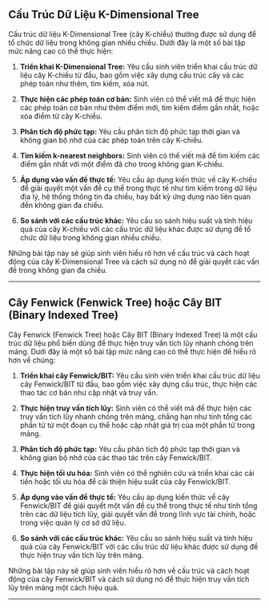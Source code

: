 ## Cấu Trúc Dữ Liệu K-Dimensional Tree

Cấu trúc dữ liệu K-Dimensional Tree (cây K-chiều) thường được sử dụng để tổ chức dữ liệu trong không gian nhiều chiều. Dưới đây là một số bài tập mức nâng cao có thể thực hiện:

1. **Triển khai K-Dimensional Tree:** Yêu cầu sinh viên triển khai cấu trúc dữ liệu cây K-chiều từ đầu, bao gồm việc xây dựng cấu trúc cây và các phép toán như thêm, tìm kiếm, xóa nút.

2. **Thực hiện các phép toán cơ bản:** Sinh viên có thể viết mã để thực hiện các phép toán cơ bản như thêm điểm mới, tìm kiếm điểm gần nhất, hoặc xóa điểm từ cây K-chiều.

3. **Phân tích độ phức tạp:** Yêu cầu phân tích độ phức tạp thời gian và không gian bộ nhớ của các phép toán trên cây K-chiều.

4. **Tìm kiếm k-nearest neighbors:** Sinh viên có thể viết mã để tìm kiếm các điểm gần nhất với một điểm đã cho trong không gian K-chiều.

5. **Áp dụng vào vấn đề thực tế:** Yêu cầu áp dụng kiến thức về cây K-chiều để giải quyết một vấn đề cụ thể trong thực tế như tìm kiếm trong dữ liệu địa lý, hệ thống thông tin đa chiều, hay bất kỳ ứng dụng nào liên quan đến không gian đa chiều.

6. **So sánh với các cấu trúc khác:** Yêu cầu so sánh hiệu suất và tính hiệu quả của cây K-chiều với các cấu trúc dữ liệu khác được sử dụng để tổ chức dữ liệu trong không gian nhiều chiều.

Những bài tập này sẽ giúp sinh viên hiểu rõ hơn về cấu trúc và cách hoạt động của cây K-Dimensional Tree và cách sử dụng nó để giải quyết các vấn đề trong không gian đa chiều.

---

## Cây Fenwick (Fenwick Tree) hoặc Cây BIT (Binary Indexed Tree)

Cây Fenwick (Fenwick Tree) hoặc Cây BIT (Binary Indexed Tree) là một cấu trúc dữ liệu phổ biến dùng để thực hiện truy vấn tích lũy nhanh chóng trên mảng. Dưới đây là một số bài tập mức nâng cao có thể thực hiện để hiểu rõ hơn về chúng:

1. **Triển khai cây Fenwick/BIT:** Yêu cầu sinh viên triển khai cấu trúc dữ liệu cây Fenwick/BIT từ đầu, bao gồm việc xây dựng cấu trúc, thực hiện các thao tác cơ bản như cập nhật và truy vấn.

2. **Thực hiện truy vấn tích lũy:** Sinh viên có thể viết mã để thực hiện các truy vấn tích lũy nhanh chóng trên mảng, chẳng hạn như tính tổng các phần tử từ một đoạn cụ thể hoặc cập nhật giá trị của một phần tử trong mảng.

3. **Phân tích độ phức tạp:** Yêu cầu phân tích độ phức tạp thời gian và không gian bộ nhớ của các thao tác trên cây Fenwick/BIT.

4. **Thực hiện tối ưu hóa:** Sinh viên có thể nghiên cứu và triển khai các cải tiến hoặc tối ưu hóa để cải thiện hiệu suất của cây Fenwick/BIT.

5. **Áp dụng vào vấn đề thực tế:** Yêu cầu áp dụng kiến thức về cây Fenwick/BIT để giải quyết một vấn đề cụ thể trong thực tế như tính tổng trên các dữ liệu tích lũy, giải quyết vấn đề trong lĩnh vực tài chính, hoặc trong việc quản lý cơ sở dữ liệu.

6. **So sánh với các cấu trúc khác:** Yêu cầu so sánh hiệu suất và tính hiệu quả của cây Fenwick/BIT với các cấu trúc dữ liệu khác được sử dụng để thực hiện truy vấn tích lũy trên mảng.

Những bài tập này sẽ giúp sinh viên hiểu rõ hơn về cấu trúc và cách hoạt động của cây Fenwick/BIT và cách sử dụng nó để thực hiện truy vấn tích lũy trên mảng một cách hiệu quả.

---
